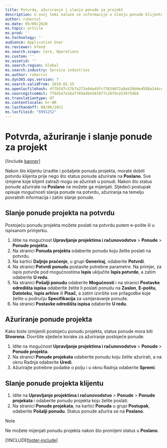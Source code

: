 ```yaml
---
title: Potvrda, ažuriranje i slanje ponude za projekt
description: U ovoj temi nalaze se informacije o slanju ponude klijentu na potvrdu, izmjeni na temelju povratnih informacija i zatim ponovnom slanju ponude.
author: ruhercul
ms.date: 05/09/2020
ms.topic: article
ms.prod: ''
ms.technology: ''
audience: Application User
ms.reviewer: kfend
ms.search.scope: Core, Operations
ms.custom: ''
ms.assetid: ''
ms.search.region: Global
ms.search.industry: Service industries
ms.author: ruhercul
ms.dyn365.ops.version: 7
ms.search.validFrom: 2019-01-15
ms.openlocfilehash: df7bfd7c57b7a273a94e49fcf3834072a8eb20b0ed598a144cefaff41e28a431
ms.sourcegitcommit: 7f8d1e7a16af769adb43d1877c28fdce53975db8
ms.translationtype: HT
ms.contentlocale: hr-HR
ms.lasthandoff: 08/06/2021
ms.locfileid: "6991252"
---
```

# <a name="confirm-update-and-send-a-project-quotation"></a>Potvrda, ažuriranje i slanje ponude za projekt

[!include [banner](../includes/banner.md)]

Nakon što klijentu izradite i pošaljete ponudu projekta, morate dobiti potvrdu klijenta prije nego što status ponude ažurirate na **Poslano**. Sve izmjene koje klijent zatraži mogu se ažurirati u ponudi. Nakon što status ponude ažurirate na **Poslano** ne možete ga mijenjati. Sljedeći postupak opisuje mogućnosti slanja ponude na potvrdu, ažuriranja na temelju povratnih informacija i zatim slanje ponude.

## <a name="send-a-project-quotation-confirmation"></a>Slanje ponude projekta na potvrdu  

Postojeću ponudu projekta možete poslati na potvrdu putem e-pošte ili u ispisanom primjerku. 

1. Idite na mogućnost **Upravljanje projektima i računovodstvo** > **Ponude** > **Ponude projekta**. 
2. Na stranici **Ponuda projekta** odaberite ponudu koju želite poslati na potvrdu. 
3. Na kartici **Daljnje praćenje**, u grupi **Generiraj**, odaberite **Potvrdi**. 
4. Na stranici **Potvrdi ponudu** postavite potrebne parametre. Na primjer, za ispis potvrde pod mogućnostima **Ispis** uključite **Ispis potvrde**, a zatim odaberite **U redu**.
5. Na stranici **Pošalji ponudu** odaberite **Mogućnosti** i na stranici **Postavke odredišta ispisa** odaberite želite li poslati ponudu na **Zaslon**, **E-poštu**, **Datoteku**, **Ispis arhive** ili **Pisač**, a zatim izvršite sve prilagodbe koje želite u području **Specifikacija** za usmjeravanje ponude.
6. Na stranici **Postavke odredišta ispisa** odaberite **U redu**.  

## <a name="update-a-project-quotation"></a>Ažuriranje ponude projekta

Kako biste izmijenili postojeću ponudu projekta, status ponude mora biti **Stvorena**. Dovršite sljedeće korake za ažuriranje postojeće ponude. 

1. Idite na mogućnost **Upravljanje projektima i računovodstvo** > **Ponude** > **Ponude projekta**.
2. Na stranici **Ponude projekata** odaberite ponudu koju želite ažurirati, a na oknu Radnja odaberite **Uredi**.
3. Ažurirajte potrebne podatke o polju i u oknu Radnja odaberite **Spremi**.  

## <a name="send-a-project-quotation-to-a-customer"></a>Slanje ponude projekta klijentu 

1. Idite na **Upravljanje projektima i računovodstvo** > **Ponude** > **Ponude projekata** i odaberite ponudu projekta koju želite poslati.
2. Na stranici **Ponude projekata**, na kartici **Ponuda** u grupi **Postupak**, odaberite **Pošalji ponudu**. Status ponude ažurira se na **Poslano**.

> [!NOTE]
> Ne možete mijenjati ponudu projekta nakon što promijeni status u **Poslano**.


[!INCLUDE[footer-include](../includes/footer-banner.md)]